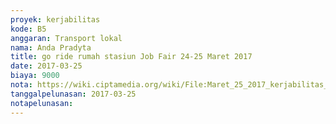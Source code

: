 ```yaml
---
proyek: kerjabilitas
kode: B5
anggaran: Transport lokal
nama: Anda Pradyta
title: go ride rumah stasiun Job Fair 24-25 Maret 2017
date: 2017-03-25
biaya: 9000
nota: https://wiki.ciptamedia.org/wiki/File:Maret_25_2017_kerjabilitas_B5_gojek_rumah_stasiun_anda.jpg
tanggalpelunasan: 2017-03-25
notapelunasan:
---
```

